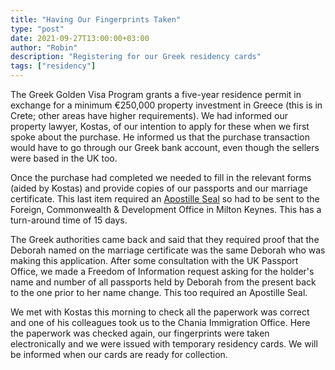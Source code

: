 ```yaml
---
title: "Having Our Fingerprints Taken"
type: "post"
date: 2021-09-27T13:00:00+03:00
author: "Robin"
description: "Registering for our Greek residency cards"
tags: ["residency"]
---
```


The Greek Golden Visa Program grants a five-year residence permit in exchange for a minimum €250,000 property investment in Greece (this is in Crete; other areas have higher requirements). We had informed our property lawyer, Kostas, of our intention to apply for these when we first spoke about the purchase. He informed us that the purchase transaction would have to go through our Greek bank account, even though the sellers were based in the UK too.

Once the purchase had completed we needed to fill in the relevant forms (aided by Kostas) and provide copies of our passports and our marriage certificate. This last item required an [Apostille Seal][1] so had to be sent to the Foreign, Commonwealth & Development Office in  Milton Keynes. This has a turn-around time of 15 days.

The Greek authorities came back and said that they required proof that the Deborah named on the marriage certificate was the same Deborah who was making this application. After some consultation with the UK Passport Office, we made a Freedom of Information request asking for the holder's name and number of all passports held by Deborah from the present back to the one prior to her name change. This too required an Apostille Seal.

We met with Kostas this morning to check all the paperwork was correct and one of his colleagues took us to the Chania Immigration Office. Here the paperwork was checked again, our fingerprints were taken electronically and we were issued with temporary residency cards. We will be informed when our cards are ready for collection.

[1]: https://www.gov.uk/get-document-legalised
